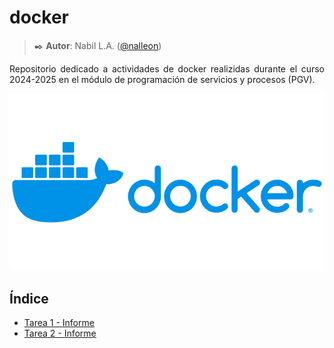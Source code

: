 <div align="justify">

# docker

>✒️ __Autor__: Nabil L.A. ([@nalleon](https://github.com/nalleon))

Repositorio dedicado a actividades de docker realizidas durante el curso 2024-2025 en el módulo de programación de servicios y procesos (PGV).


<div align="center">
<img src="./img/image.png">
</div>



## Índice
- [Tarea 1 - Informe](./tarea-1/README.md)
- [Tarea 2 - Informe](./tarea-2/README.md)


</div>